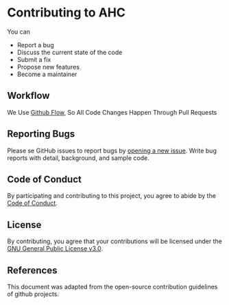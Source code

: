 # Contributing to AHC
You can

 - Report a bug
 - Discuss the current state of the code
 - Submit a fix
 - Propose new features
 - Become a maintainer

## Workflow

We Use [Github Flow](https://guides.github.com/introduction/flow/index.html), So All Code Changes Happen Through Pull Requests

## Reporting Bugs

Please se GitHub issues to report bugs  by [opening a new issue](https://github.com/cengwins/ahc/issues/new/choose). Write bug reports with detail, background, and sample code.

## Code of Conduct

By participating and contributing to this project, you agree to abide by the [Code of Conduct](https://github.com/cengwins/ahc/blob/master/CODE_OF_CONDUCT.md).

## License
By contributing, you agree that your contributions will be licensed under the [GNU General Public License v3.0](https://github.com/cengwins/ahc/blob/master/LICENSE). 

## References
This document was adapted from the open-source contribution guidelines of github projects.
